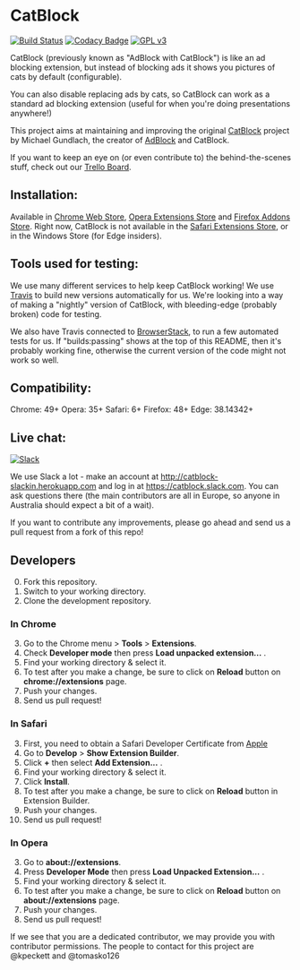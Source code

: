 CatBlock
========
[![Build Status](https://travis-ci.org/CatBlock/catblock.svg?branch=master)](https://travis-ci.org/CatBlock/catblock)
[![Codacy Badge](https://api.codacy.com/project/badge/Grade/cc8d000f77bb427caa8b0293d9b5d225)](https://www.codacy.com/app/tomastaro/catblock?utm_source=github.com&amp;utm_medium=referral&amp;utm_content=CatBlock/catblock&amp;utm_campaign=Badge_Grade)
[![GPL v3](https://img.shields.io/badge/License-GPLv3-blue.svg)](https://github.com/CatBlock/catblock/blob/master/LICENSE.txt)

CatBlock (previously known as "AdBlock with CatBlock") is like an ad blocking extension, but instead of blocking ads it shows you pictures of cats by default (configurable).

You can also disable replacing ads by cats, so CatBlock can work as a standard ad blocking extension (useful for when you're doing presentations anywhere!)

This project aims at maintaining and improving the original [CatBlock](http://blog.getadblock.com/2012/04/catblock-lives-on.html) project by Michael Gundlach, the creator of [AdBlock](https://getadblock.com) and CatBlock.

If you want to keep an eye on (or even contribute to) the behind-the-scenes stuff, check out our [Trello Board](https://trello.com/catblock).

## Installation:
Available in [Chrome Web Store](https://chrome.google.com/webstore/detail/catblock/mdcgnhlfpnbeieiiccmebgkfdebafodo),
[Opera Extensions Store](https://addons.opera.com/sk/extensions/details/adblock-with-catblock/?display=en) and [Firefox Addons Store](https://addons.mozilla.org/en/firefox/addon/adblock-with-catblock/).
Right now, CatBlock is not available in the [Safari Extensions Store](https://safari-extensions.apple.com), or in the Windows Store (for Edge insiders).

## Tools used for testing:
We use many different services to help keep CatBlock working! We use [Travis](http://travis-ci.org) to build new versions automatically for us. We're looking into a way of making a "nightly" version of CatBlock, with bleeding-edge (probably broken) code for testing.

We also have Travis connected to [BrowserStack](http://browserstack.com), to run a few automated tests for us. If "builds:passing" shows at the top of this README, then it's probably working fine, otherwise the current version of the code might not work so well.

## Compatibility:
Chrome: 49+
Opera: 35+
Safari: 6+
Firefox: 48+
Edge: 38.14342+

## Live chat:
[![Slack](http://catblock-slackin.herokuapp.com/badge.svg)](http://catblock-slackin.herokuapp.com)

We use Slack a lot - make an account at <http://catblock-slackin.herokuapp.com> and log in at <https://catblock.slack.com>. You can ask questions there (the main contributors are all in Europe, so anyone in Australia should expect a bit of a wait).

If you want to contribute any improvements, please go ahead and send us a pull request from a fork of this repo!

## Developers

0. Fork this repository.
1. Switch to your working directory.
2. Clone the development repository.

### In Chrome

3. Go to the Chrome menu > **Tools** > **Extensions**.
4. Check **Developer mode** then press **Load unpacked extension...** .
5. Find your working directory & select it.
6. To test after you make a change, be sure to click on **Reload** button on **chrome://extensions** page.
7. Push your changes.
8. Send us pull request!

### In Safari

3. First, you need to obtain a Safari Developer Certificate from [Apple](https://developer.apple.com/programs/safari/)
4. Go to **Develop** > **Show Extension Builder**.
5. Click **+** then select **Add Extension...** .
6. Find your working directory & select it.
7. Click **Install**.
8. To test after you make a change, be sure to click on **Reload** button in Extension Builder.
9. Push your changes.
10. Send us pull request!

### In Opera

3. Go to **about://extensions**.
4. Press **Developer Mode** then press **Load Unpacked Extension...** .
5. Find your working directory & select it.
6. To test after you make a change, be sure to click on **Reload** button on **about://extensions** page.
7. Push your changes.
8. Send us pull request!

If we see that you are a dedicated contributor, we may provide you with contributor permissions.
The people to contact for this project are @kpeckett and @tomasko126